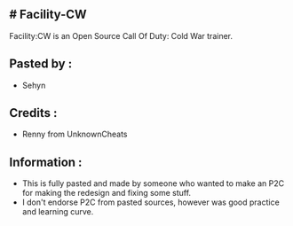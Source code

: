 
## # Facility-CW

Facility:CW is an Open Source Call Of Duty: Cold War trainer.

## Pasted by :
* Sehyn

## Credits : 
* Renny from UnknownCheats



## Information :
* This is fully pasted and made by someone who wanted to make an P2C for making the redesign and fixing some stuff.
* I don't endorse P2C from pasted sources, however was good practice and learning curve.
